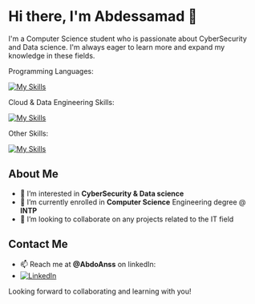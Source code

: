 # Hi there, I'm Abdessamad 👋

I'm a Computer Science student who is passionate about CyberSecurity and Data science. I'm always eager to learn more and expand my knowledge in these fields.

Programming Languages:

[![My Skills](https://skillicons.dev/icons?i=js,html,css,java,nodejs,express)](https://github.com/AbdoAnss/)

Cloud & Data Engineering Skills:

[![My Skills](https://skillicons.dev/icons?i=python,mysql,bash,git,docker,k8s)](https://github.com/AbdoAnss/)

Other Skills:

[![My Skills](https://skillicons.dev/icons?i=figma,latex)](https://github.com/AbdoAnss/)



## About Me
- 👀 I’m interested in **CyberSecurity & Data science**
- 🌱 I’m currently enrolled in **Computer Science** Engineering degree @ **INTP**
- 💞️ I’m looking to collaborate on any projects related to the IT field

## Contact Me
- 📫 Reach me at **@AbdoAnss** on linkedIn:
-   [![LinkedIn](https://skillicons.dev/icons?i=linkedin)](https://www.linkedin.com/in/abdoanss/)

Looking forward to collaborating and learning with you!


<!---
AbdoAnss/AbdoAnss is a ✨ special ✨ repository because its `README.md` (this file) appears on your GitHub profile.
You can click the Preview link to take a look at your changes.
--->
